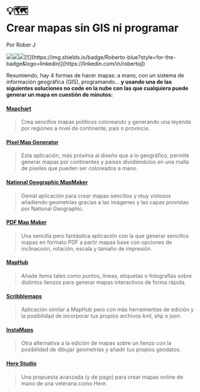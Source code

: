 # 💡🗺️ <br> Crear mapas sin GIS ni programar

Por Rober J

[![](https://img.shields.io/badge/Portfolio-black?style=for-the-badge&logo=github)](https://roberer.github.io)[![](https://img.shields.io/badge/Portfolio?style=for-the-badge&logo=github)](https://roberer.github.io)[![](https://img.shields.io/badge/@roberer_-white?style=for-the-badge&labelColor=blue&logo=Twitter&logoColor=white)](https://twitter.com/roberer_)[![](https://img.shields.io/badge/Roberto-blue?style=for-the-badge&logo=linkedin)](https://linkedin.com/in/robertojl)

Resumiendo, hay 4 formas de hacer mapas: a mano, con un sistema de información geográfica (GIS), programando... <b>y usando una de las siguientes soluciones no code en la nube con las que cualquiera puede generar un mapa en cuestión de minutos:</b>


#### <a rel="noreferrer noopener" href="https://www.mapchart.net/" target="_blank">Mapchart</a>

> Crea sencillos mapas políticos coloreando y generando una leyenda por regiones a nivel de continente, país o provincia.

#### <a rel="noreferrer noopener" href="https://pixelmap.amcharts.com/" target="_blank">PIxel Map Generator</a>

> Esta aplicación, más próxima al diseño que a lo geográfico, permite generar mapas por continentes y paises dividiéndolos en una malla de píxeles que pueden ser coloreados a mano.

#### <a rel="noreferrer noopener" href="https://mapmaker.nationalgeographic.org/" target="_blank">National Geographic MapMaker</a> 

> Genial aplicación para crear mapas sencillos y muy vistosos añadiendo geometrías gracias a las imágenes y las capas provistas por National Geographic.

#### <a rel="noreferrer noopener" href="https://pdfmapmaker.com/" target="_blank">PDF Map Maker</a>

> Una sencilla pero fantástica aplicación con la que generar sencillos mapas en formato PDF a partir mapas base con opciones de inclinacoón, rotación, escala y tamaño de impresión.

#### <a rel="noreferrer noopener" href="https://maphub.net/" target="_blank">MapHub</a>

> Añade ítems tales como puntos, líneas, etiquetas o fotografías sobre distintos lienzos para generar mapas interactivos de forma rápida.

#### <a rel="noreferrer noopener" href="https://www.geodevelopers.org/" target="_blank">Scribblemaps</a>

> Aplicación similar a MapHub pero con más herramientas de edición y la posibilidad de incorporar tus propios archivos kml, shp o json.

#### <a href="https://www.instamaps.cat/" target="_blank" rel="noreferrer noopener">InstaMaps</a>

> Otra alternativa a la edición de mapas sobre un lienzo con la posibilidad de dibujar geometrías y añadir tus propios geodatos.


#### <a rel="noreferrer noopener" href="https://developer.here.com/products/platform/studio" target="_blank">Here Studio</a> 

> Una propuesta avanzada (y de pago) para crear mapas online de mano de una veterana como Here. 

